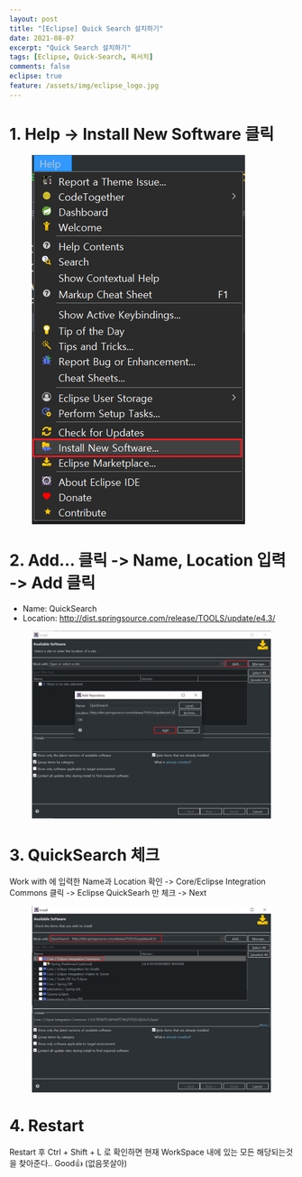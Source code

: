 ```yaml
---
layout: post
title: "[Eclipse] Quick Search 설치하기"
date: 2021-08-07
excerpt: "Quick Search 설치하기"
tags: [Eclipse, Quick-Search, 퀵서치]
comments: false
eclipse: true
feature: /assets/img/eclipse_logo.jpg
---
```

 
# 1. Help -> Install New Software 클릭  
<figure>
	<img src="/assets/img/quick-search1.png">
</figure>

# 2. Add... 클릭 -> Name, Location 입력 -> Add 클릭
* Name: QuickSearch
* Location: http://dist.springsource.com/release/TOOLS/update/e4.3/

<figure>
	<img src="/assets/img/quick-search2.png">
</figure> 

# 3. QuickSearch 체크
Work with 에 입력한 Name과 Location 확인 -> Core/Eclipse Integration Commons 클릭 -> Eclipse QuickSearh 만 체크 -> Next
<figure>
	<img src="/assets/img/quick-search3.png">
</figure> 

# 4. Restart
Restart 후 Ctrl + Shift + L 로 확인하면 현재 WorkSpace 내에 있는 모든 해당되는것을 찾아준다.. Good👍 (없음못살아)
 
